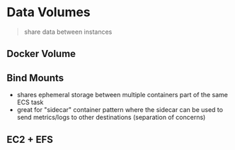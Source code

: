 # Data Volumes

> share data between instances

## Docker Volume

## Bind Mounts

- shares ephemeral storage between multiple containers part of the same ECS task
- great for "sidecar" container pattern where the sidecar can be used to send metrics/logs to other destinations (separation of concerns)

## EC2 + EFS

